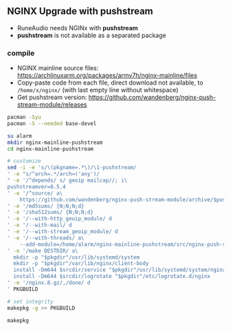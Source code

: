 NGINX Upgrade with pushstream
---
- RuneAudio needs NGINx with **pushstream**
- **pushstream** is not available as a separated package

### compile
- NGINX mainline source files: https://archlinuxarm.org/packages/armv7h/nginx-mainline/files
- Copy-paste code from each file, direct download not available, to `/home/x/nginx/` (with last empty line without whitespace)
- Get pushstream version: https://github.com/wandenberg/nginx-push-stream-module/releases
```sh
pacman -Syu
pacman -S --needed base-devel

su alarm
mkdir nginx-mainline-pushstream
cd nginx-mainline-pushstream

# customize
sed -i -e 's/\(pkgname=.*\)/\1-pushstream/
' -e "s/^arch=.*/arch=('any')/
" -e '/^depends/ s/ geoip mailcap//; i\
pushstreamver=0.5.4
' -e '/^source/ a\
    https://github.com/wandenberg/nginx-push-stream-module/archive/$pushstreamver.tar.gz
' -e '/md5sums/ {N;N;N;d}
' -e '/sha512sums/ {N;N;N;d}
' -e '/--with-http_geoip_module/ d
' -e '/--with-mail/ d
' -e '/--with-stream_geoip_module/ d
' -e '/--with-threads/ a\
    --add-module=/home/alarm/nginx-mainline-pushstream/src/nginx-push-stream-module-$pushstreamver
' -e '/make DESTDIR/ a\
  mkdir -p "$pkgdir"/usr/lib/systemd/system
  mkdir -p "$pkgdir"/var/lib/nginx/client-body
  install -Dm644 $srcdir/service "$pkgdir"/usr/lib/systemd/system/nginx.service
  install -Dm644 $srcdir/logrotate "$pkgdir"/etc/logrotate.d/nginx
' -e '/nginx.8.gz/,/done/ d
' PKGBUILD

# set integrity
makepkg -g >> PKGBUILD

makepkg
```
